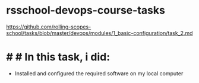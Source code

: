 # rsschool-devops-course-tasks
https://github.com/rolling-scopes-school/tasks/blob/master/devops/modules/1_basic-configuration/task_2.md

# # #  In this task, i did:

- Installed and configured the required software on my local computer

